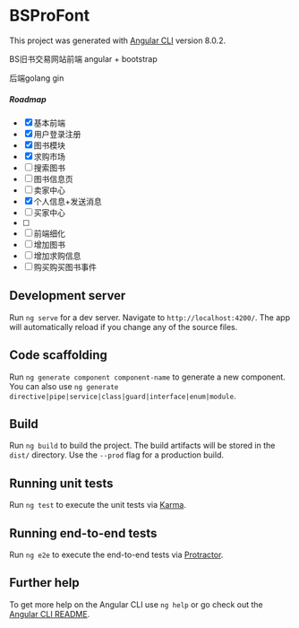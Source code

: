 # BSProFont

This project was generated with [Angular CLI](https://github.com/angular/angular-cli) version 8.0.2.

BS旧书交易网站前端 angular + bootstrap

后端golang gin

##### Roadmap

- [x] 基本前端
- [x] 用户登录注册
- [x] 图书模块
- [x] 求购市场
- [ ] 搜索图书
- [ ] 图书信息页
- [ ] 卖家中心
- [x] 个人信息+发送消息
- [ ] 买家中心
- [ ] 
- [ ] 前端细化
- [ ] 增加图书
- [ ] 增加求购信息
- [ ] 购买购买图书事件

## Development server

Run `ng serve` for a dev server. Navigate to `http://localhost:4200/`. The app will automatically reload if you change any of the source files.

## Code scaffolding

Run `ng generate component component-name` to generate a new component. You can also use `ng generate directive|pipe|service|class|guard|interface|enum|module`.

## Build

Run `ng build` to build the project. The build artifacts will be stored in the `dist/` directory. Use the `--prod` flag for a production build.

## Running unit tests

Run `ng test` to execute the unit tests via [Karma](https://karma-runner.github.io).

## Running end-to-end tests

Run `ng e2e` to execute the end-to-end tests via [Protractor](http://www.protractortest.org/).

## Further help

To get more help on the Angular CLI use `ng help` or go check out the [Angular CLI README](https://github.com/angular/angular-cli/blob/master/README.md).
